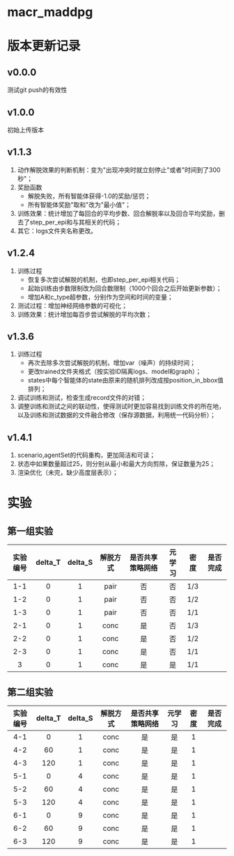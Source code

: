 # macr_maddpg# 版本更新记录## v0.0.0测试git push的有效性## v1.0.0初始上传版本## v1.1.3   1. 动作解脱效果的判断机制：变为"出现冲突时就立刻停止"或者"时间到了300秒"；   2. 奖励函数      - 解脱失败，所有智能体获得-1.0的奖励/惩罚；       - 所有智能体奖励"取和"改为"最小值"；   3. 训练效果：统计增加了每回合的平均步数、回合解脱率以及回合平均奖励，删去了step_per_epi和与其相关的代码；   4. 其它：logs文件夹名称更改。## v1.2.4   1. 训练过程      - 恢复多次尝试解脱的机制，也即step_per_epi相关代码；      - 起始训练由步数限制改为回合数限制（1000个回合之后开始更新参数）；      - 增加A和c_type超参数，分别作为空间和时间的变量；   2. 测试过程：增加神经网络参数的可视化；   3. 训练效果：统计增加每百步尝试解脱的平均次数；## v1.3.6   1. 训练过程      - 再次去除多次尝试解脱的机制，增加var（噪声）的持续时间；      - 更改trained文件夹格式（按实验ID隔离logs、model和graph）；      - states中每个智能体的state由原来的随机排列改成按position_in_bbox值排列；   2. 调试训练和测试，检查生成record文件的对错；   3. 调整训练和测试之间的联动性，使得测试时更加容易找到训练文件的所在地，以及训练和测试数据的文件融合修改（保存源数据，利用统一代码分析）；## v1.4.1   1. scenario,agentSet的代码重构，更加简洁和可读；    2. 状态中如果数量超过25，则分别从最小和最大方向剪除，保证数量为25；   3. 渲染优化（未完，缺少高度层表示）；# 实验## 第一组实验| 实验编号 | delta_T | delta_S | 解脱方式 | 是否共享策略网络 | 元学习 | 密度  | 是否完成 ||:----:|:-------:|:-------:|:----:|:--------:|:---:|:---:|:----:|| 1-1  |    0    |    1    | pair |    否     |  否  | 1/3 |      || 1-2  |    0    |    1    | pair |    否     |  否  | 1/2 |      || 1-3  |    0    |    1    | pair |    否     |  否  | 1/1 |      || 2-1  |    0    |    1    | conc |    是     |  否  | 1/3 |      || 2-2  |    0    |    1    | conc |    是     |  否  | 1/2 |      || 2-3  |    0    |    1    | conc |    是     |  否  | 1/1 |      ||  3   |    0    |    1    | conc |    是     |  是  | 1/1 |      |## 第二组实验| 实验编号 | delta_T | delta_S | 解脱方式 | 是否共享策略网络 | 元学习 | 密度  | 是否完成 ||:----:|:-------:|:-------:|:----:|:--------:|:---:|:---:|:----:|| 4-1  |    0    |    1    | conc |    是     |  是  |  1  |      || 4-2  |   60    |    1    | conc |    是     |  是  |  1  |      || 4-3  |   120   |    1    | conc |    是     |  是  |  1  |      || 5-1  |    0    |    4    | conc |    是     |  是  |  1  |      || 5-2  |   60    |    4    | conc |    是     |  是  |  1  |      || 5-3  |   120   |    4    | conc |    是     |  是  |  1  |      || 6-1  |    0    |    9    | conc |    是     |  是  |  1  |      || 6-2  |   60    |    9    | conc |    是     |  是  |  1  |      || 6-3  |   120   |    9    | conc |    是     |  是  |  1  |      |